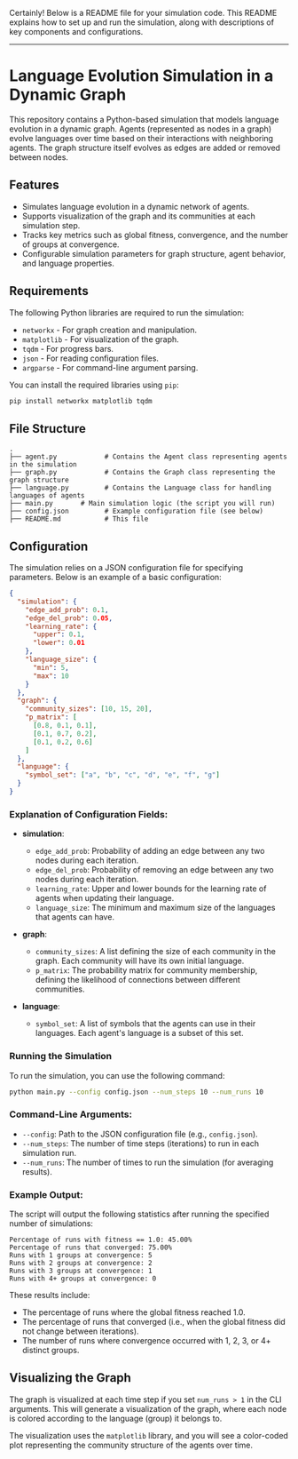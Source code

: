 Certainly! Below is a README file for your simulation code. This README explains how to set up and run the simulation, along with descriptions of key components and configurations.

---

# Language Evolution Simulation in a Dynamic Graph

This repository contains a Python-based simulation that models language evolution in a dynamic graph. Agents (represented as nodes in a graph) evolve languages over time based on their interactions with neighboring agents. The graph structure itself evolves as edges are added or removed between nodes.

## Features

- Simulates language evolution in a dynamic network of agents.
- Supports visualization of the graph and its communities at each simulation step.
- Tracks key metrics such as global fitness, convergence, and the number of groups at convergence.
- Configurable simulation parameters for graph structure, agent behavior, and language properties.

## Requirements

The following Python libraries are required to run the simulation:

- `networkx` - For graph creation and manipulation.
- `matplotlib` - For visualization of the graph.
- `tqdm` - For progress bars.
- `json` - For reading configuration files.
- `argparse` - For command-line argument parsing.

You can install the required libraries using `pip`:

```bash
pip install networkx matplotlib tqdm
```

## File Structure

```
.
├── agent.py            # Contains the Agent class representing agents in the simulation
├── graph.py            # Contains the Graph class representing the graph structure
├── language.py         # Contains the Language class for handling languages of agents
├── main.py       # Main simulation logic (the script you will run)
├── config.json         # Example configuration file (see below)
├── README.md           # This file
```

## Configuration

The simulation relies on a JSON configuration file for specifying parameters. Below is an example of a basic configuration:

```json
{
  "simulation": {
    "edge_add_prob": 0.1,
    "edge_del_prob": 0.05,
    "learning_rate": {
      "upper": 0.1,
      "lower": 0.01
    },
    "language_size": {
      "min": 5,
      "max": 10
    }
  },
  "graph": {
    "community_sizes": [10, 15, 20],
    "p_matrix": [
      [0.8, 0.1, 0.1],
      [0.1, 0.7, 0.2],
      [0.1, 0.2, 0.6]
    ]
  },
  "language": {
    "symbol_set": ["a", "b", "c", "d", "e", "f", "g"]
  }
}
```

### Explanation of Configuration Fields:
- **simulation**:
  - `edge_add_prob`: Probability of adding an edge between any two nodes during each iteration.
  - `edge_del_prob`: Probability of removing an edge between any two nodes during each iteration.
  - `learning_rate`: Upper and lower bounds for the learning rate of agents when updating their language.
  - `language_size`: The minimum and maximum size of the languages that agents can have.
  
- **graph**:
  - `community_sizes`: A list defining the size of each community in the graph. Each community will have its own initial language.
  - `p_matrix`: The probability matrix for community membership, defining the likelihood of connections between different communities.

- **language**:
  - `symbol_set`: A list of symbols that the agents can use in their languages. Each agent's language is a subset of this set.

### Running the Simulation

To run the simulation, you can use the following command:

```bash
python main.py --config config.json --num_steps 10 --num_runs 10
```

### Command-Line Arguments:
- `--config`: Path to the JSON configuration file (e.g., `config.json`).
- `--num_steps`: The number of time steps (iterations) to run in each simulation run.
- `--num_runs`: The number of times to run the simulation (for averaging results).

### Example Output:
The script will output the following statistics after running the specified number of simulations:

```
Percentage of runs with fitness == 1.0: 45.00%
Percentage of runs that converged: 75.00%
Runs with 1 groups at convergence: 5
Runs with 2 groups at convergence: 2
Runs with 3 groups at convergence: 1
Runs with 4+ groups at convergence: 0
```

These results include:
- The percentage of runs where the global fitness reached 1.0.
- The percentage of runs that converged (i.e., when the global fitness did not change between iterations).
- The number of runs where convergence occurred with 1, 2, 3, or 4+ distinct groups.

## Visualizing the Graph

The graph is visualized at each time step if you set `num_runs > 1` in the CLI arguments. This will generate a visualization of the graph, where each node is colored according to the language (group) it belongs to.

The visualization uses the `matplotlib` library, and you will see a color-coded plot representing the community structure of the agents over time.